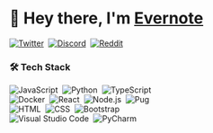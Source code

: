 # 👋 Hey there, I'm [Evernote](https://evernotemc.xyz)
[![Twitter](https://img.shields.io/twitter/follow/evernotemc?label=%40evernotemc&style=social)](https://twitter.com/evernotemc)&nbsp;
[![Discord](https://img.shields.io/discord/763987695374434306.svg?label=&logo=discord&logoColor=ffffff&color=5865f2&labelColor=5865f2)](https://discord.gg/cvGpyEGg3R)&nbsp;
[![Reddit](https://img.shields.io/reddit/user-karma/combined/EvernoteM?label=EvernoteM&style=social)](https://reddit.com/u/EvernoteM)

### 🛠 Tech Stack
![JavaScript](https://img.shields.io/badge/-JavaScript-05122A?style=flat&logo=javascript)&nbsp;
![Python](https://img.shields.io/badge/-Python-05122A?style=flat&logo=python)&nbsp;
![TypeScript](https://img.shields.io/badge/-TypeScript-05122A?style=flat&logo=typescript)\
![Docker](https://img.shields.io/badge/-Docker-05122A?style=flat&logo=docker)&nbsp;
![React](https://img.shields.io/badge/-React-05122A?style=flat&logo=react)&nbsp;
![Node.js](https://img.shields.io/badge/-Node.js-05122A?style=flat&logo=node.js)&nbsp;
![Pug](https://img.shields.io/badge/-Pug-05122A?style=flat&logo=pug)\
![HTML](https://img.shields.io/badge/-HTML-05122A?style=flat&logo=HTML5)&nbsp;
![CSS](https://img.shields.io/badge/-CSS-05122A?style=flat&logo=CSS3&logoColor=1572B6)&nbsp;
![Bootstrap](https://img.shields.io/badge/-Bootstrap-05122A?style=flat&logo=bootstrap&logoColor=563D7C)\
![Visual Studio Code](https://img.shields.io/badge/-Visual%20Studio%20Code-05122A?style=flat&logo=visual-studio-code&logoColor=007ACC)&nbsp;
![PyCharm](https://img.shields.io/badge/-PyCharm-05122A?style=flat&logo=pycharm)&nbsp;

<!-- ![TypeScript](https://img.shields.io/badge/-TypeScript-000?&logo=TypeScript)
![Docker](https://img.shields.io/badge/-Docker-000?&logo=Docker)
![MongoDB](https://img.shields.io/badge/-MongoDB-000?&logo=MongoDB)
![Redis](https://img.shields.io/badge/-Redis-000?&logo=Redis)

![React](https://img.shields.io/badge/-React-05122A?style=flat&logo=react)&nbsp;
![Node.js](https://img.shields.io/badge/-Node.js-05122A?style=flat&logo=node.js)&nbsp;
![Flask](https://img.shields.io/badge/-Flask-05122A?style=flat&logo=flask)&nbsp;
![Bootstrap](https://img.shields.io/badge/-Bootstrap-05122A?style=flat&logo=bootstrap&logoColor=563D7C)\
![HTML](https://img.shields.io/badge/-HTML-05122A?style=flat&logo=HTML5)&nbsp;
![CSS](https://img.shields.io/badge/-CSS-05122A?style=flat&logo=CSS3&logoColor=1572B6)&nbsp;
![Git](https://img.shields.io/badge/-Git-05122A?style=flat&logo=git)&nbsp;
![GitHub](https://img.shields.io/badge/-GitHub-05122A?style=flat&logo=github)&nbsp;
 -->
